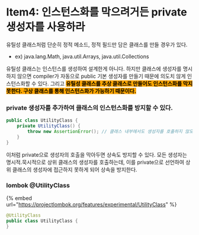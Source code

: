 # Item4: 인스턴스화를 막으려거든 private 생성자를 사용하라

유틸성 클래스처럼 단순히 정적 메소드, 정적 필드만 담은 클래스를 만들 경우가 있다.

* ex) java.lang.Math, java.util.Arrays, java.util.Collections

유틸성 클래스는 인스턴스를 생성하여 설계한게 아니다. 하지만 클래스에 생성자를 명시하지 않으면 compiler가 자동으로 public 기본 생성자를 만들기 때문에 의도치 않게 인스턴스화할 수 있다. 그리고 <mark style="background-color:orange;">**유틸성 클래스를 추상 클래스로 만들어도 인스턴스화를 막지 못한다. 구상 클래스를 통해 인스턴스화가 가능하기 때문이다.**</mark>

### private 생성자를 추가하여 클래스의 인스턴스화를 방지할 수 있다.

```java
public class UtilityClass {
    private UtilityClass() {
        throw new AssertionError(); // 클래스 내부에서도 생성자를 호출하지 않도록 막아둔다.
    }
}
```

이처럼 private으로 생성자의 호출을 막아두면 상속도 방지할 수 있다. 모든 생성자는 명시적.묵시적으로 상위 클래스의 생성자를 호출하는데, 이를 private으로 선언하여 상위 클래스의 생성자에 접근하지 못하게 되어 상속을 방지한다.

### lombok @UtilityClass&#x20;

{% embed url="https://projectlombok.org/features/experimental/UtilityClass" %}

```java
@UtilityClass
public class UtilityClass {
}
```
